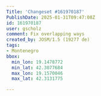 ```yaml
---
Title: 'Changeset #161970187'
PublishDate: 2025-01-31T09:47:08Z
id: 161970187
user: gscholz
comment: Fix overlapping ways
created_by: JOSM/1.5 (19277 de)
tags:
- Montenegro
bbox:
  min_lon: 19.1478772
  min_lat: 42.3077684
  max_lon: 19.1570046
  max_lat: 42.3131775

---
```

